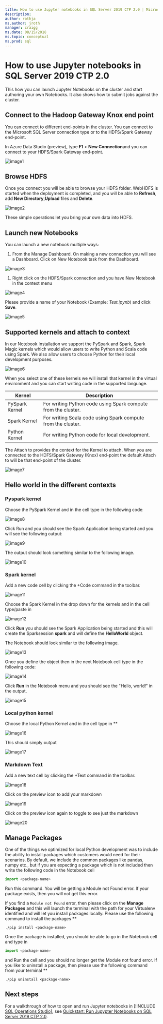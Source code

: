 ```yaml
---
title: How to use Jupyter notebooks in SQL Server 2019 CTP 2.0 | Microsoft Docs
description:
author: rothja 
ms.author: jroth 
manager: craigg
ms.date: 08/15/2018
ms.topic: conceptual
ms.prod: sql
---
```


# How to use Jupyter notebooks in SQL Server 2019 CTP 2.0

This how you can launch Jupyter Notebooks on the cluster and start authoring your own Notebooks. It also shows how to submit jobs against the cluster.

## Connect to the Hadoop Gateway Knox end point
You can connect to different end-points in the cluster. You can connect to the Microsoft SQL Server connection type or to the HDFS/Spark Gateway end-point.

In Azure Data Studio (preview), type **F1** > **New Connection**and you can connect to your HDFS/Spark Gateway end-point.

![image1](media/notebooks-guidance/image1.png)

## Browse HDFS
Once you connect you will be able to browse your HDFS folder. WebHDFS is started when the deployment is completed, and you will be able to **Refresh**, add **New Directory**,**Upload** files and **Delete**.

![image2](media/notebooks-guidance/image2.png)

These simple operations let you bring your own data into HDFS.

## Launch new Notebooks

You can launch a new notebook multiple ways:

1. From the Manage Dashboard. On making a new connection you will see a Dashboard. Click on New Notebook task from the Dashboard.

  ![image3](media/notebooks-guidance/image3.png)

1. Right click on the HDFS/Spark connection and you have New Notebook in the context menu

![image4](media/notebooks-guidance/image4.png)

Please provide a name of your Notebook (Example: *Test.ipynb*) and click **Save**.

![image5](media/notebooks-guidance/image5.png)

## Supported kernels and attach to context

In our Notebook Installation we support the PySpark and Spark, Spark Magic kernels which would allow users to write Python and Scala code using Spark. We also allow users to choose Python for their local development purposes.

![image6](media/notebooks-guidance/image6.png)

When you select one of these kernels we will install that kernel in the virtual environment and you can start writing code in the supported language.

| Kernel | Description
|---- |----
|PySpark Kernel| For writing Python code using Spark compute from the cluster.
|Spark Kernel|For writing Scala code using Spark compute from the cluster.
|Python Kernel|For writing Python code for local development.

The Attach to provides the context for the Kernel to attach. When you are connected to the HDFS/Spark Gateway (Knox) end-point the default Attach to will be that end-point of the cluster.

![image7](media/notebooks-guidance/image7.png)

## Hello world in the different contexts

### Pyspark kernel

Choose the PySpark Kernel and in the cell type in the following code:

![image8](media/notebooks-guidance/image8.png)

Click Run and you should see the Spark Application being started and you will see the following output:

![image9](media/notebooks-guidance/image9.png)

The output should look something similar to the following image.

![image10](media/notebooks-guidance/image10.png)

### Spark kernel
Add a new code cell by clicking the +Code command in the toolbar.

![image11](media/notebooks-guidance/image11.png)

Choose the Spark Kernel in the drop down for the kernels and in the cell type/paste in 

![image12](media/notebooks-guidance/image12.png)

Click **Run**  you should see the Spark Application being started and this will create the Sparksession  **spark** and will define the **HelloWorld** object.

The Notebook should look similar to the following image.

![image13](media/notebooks-guidance/image13.png)

Once you define the object then in the next Notebook cell type in the following code:

![image14](media/notebooks-guidance/image14.png)

Click **Run** in the Notebook menu and you should see the "Hello, world!" in the output.

![image15](media/notebooks-guidance/image15.png)

### Local python kernel
Choose the local Python Kernel and in the cell type in **

![image16](media/notebooks-guidance/image16.png)

This should simply output

![image17](media/notebooks-guidance/image17.png)

### Markdown Text
Add a new text cell by clicking the +Text command in the toolbar.

![image18](media/notebooks-guidance/image18.png)

Click on the preview icon to add your markdown

![image19](media/notebooks-guidance/image19.png)

Click on the preview icon again to toggle to see just the markdown

![image20](media/notebooks-guidance/image20.png)

## Manage Packages
One of the things we optimized for local Python development was to include the ability to install packages which customers would need for their scenarios. By default, we include the common packages like pandas, numpy etc., but if you are expecting a package which is not included then write the following code in the Notebook cell

```python
import <package-name>
```

Run this command. You will be getting a Module not Found error. If your package exists, then you will not get this error.

If you find a `Module not Found` error, then please click on the **Manage Packages** and this will launch the terminal with the path for your Virtualenv identified and will let you install packages locally. Please use the following command to install the packages **

```
./pip install <package-name>
```

Once the package is installed, you should be able to go in the Notebook cell and type in

```python
import <package-name>
```

and Run the cell and you should no longer get the Module not found error.
If you like to uninstall a package, then please use the following command from your terminal **

```
./pip uninstall <package-name>
```

## Next steps

For a walkthrough of how to open and run Jupyter notebooks in [!INCLUDE [SQL Operations Studio](../includes/name-sos-short.md)], see [Quickstart: Run Jupypter Notebooks on SQL Server 2019 CTP 2.0](quickstart-big-data-cluster-notebooks.md).
